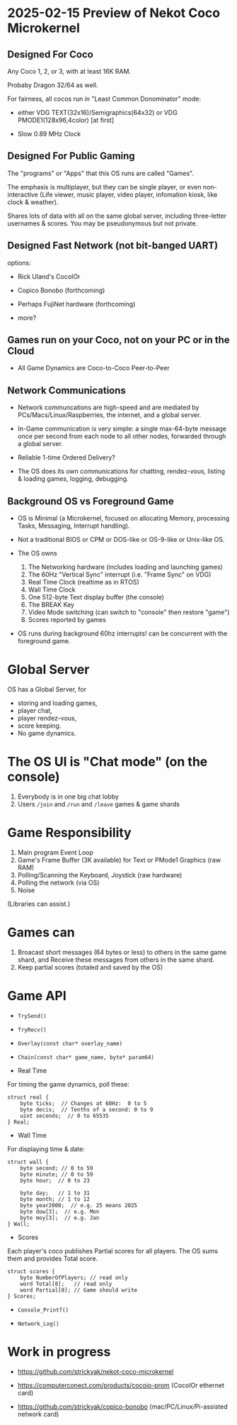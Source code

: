 # 2025-02-15 Preview of Nekot Coco Microkernel

## Designed For Coco

Any Coco 1, 2, or 3, with at least 16K RAM.

Probaby Dragon 32/64 as well.

For fairness, all cocos run in "Least Common Donominator" mode:

* either VDG TEXT(32x16)/Semigraphics(64x32) or VDG PMODE1(128x96,4color)
[at first]

* Slow 0.89 MHz Clock

## Designed For Public Gaming

The "programs" or "Apps" that this OS runs are called "Games".

The emphasis is multiplayer, but they can be single player,
or even non-interactive (Life viewer, music player, video player,
infomation kiosk, like clock & weather).

Shares lots of data with all on the same global server,
including three-letter usernames & scores.
You may be pseudonymous but not private.

## Designed Fast Network (not bit-banged UART)

options:

* Rick Uland's CocoIOr

* Copico Bonobo (forthcoming)

* Perhaps FujiNet hardware (forthcoming)

* more?

## Games run on your Coco, not on your PC or in the Cloud

* All Game Dynamics are Coco-to-Coco Peer-to-Peer

## Network Communications 

* Network communcations are high-speed and are mediated by PCs/Macs/Linux/Raspberries,
the internet, and a global server.

* In-Game communication is very simple: a single max-64-byte message once per second
from each node to all other nodes, forwarded through a global server.  

* Reliable 1-time Ordered Delivery?

* The OS does its own communications for chatting, rendez-vous, listing &
loading games, logging, debugging.

## Background OS vs Foreground Game

* OS is Minimal (a Microkernel, focused on allocating Memory, processing Tasks, Messaging, Interrupt handling).

* Not a traditional BIOS or CPM or DOS-like or OS-9-like or Unix-like OS.

* The OS owns

   1. The Networking hardware (includes loading and launching games)
   1. The 60Hz "Vertical Sync" interrupt (i.e. "Frame Sync" on VDG)
   1. Real Time Clock (realtime as in RTOS)
   1. Wall Time Clock
   1. One 512-byte Text display buffer (the console)
   1. The BREAK Key
   1. Video Mode switching (can switch to "console" then restore "game")
   1. Scores reported by games

* OS runs during background 60hz interrupts! can be concurrent with the foreground game.

# Global Server

OS has a Global Server, for 
*  storing and loading games, 
*  player chat,
*  player rendez-vous, 
*  score keeping.  
*  No game dynamics.

# The OS UI is "Chat mode" (on the console)

   1.  Everybody is in one big chat lobby
   1.  Users `/join` and `/run` and `/leave` games & game shards

# Game Responsibility

   1. Main program Event Loop
   1. Game's Frame Buffer (3K available) for Text or PMode1 Graphics (raw RAM)
   1. Polling/Scanning the Keyboard, Joystick (raw hardware)
   1. Polling the network (via OS)
   1. Noise

(Libraries can assist.)

# Games can

   1. Broacast short messages (64 bytes or less) to others in the same
game shard, and Receive these messages from others in the same shard.
   1. Keep partial scores (totaled and saved by the OS)

# Game API

* `TrySend()`

* `TryRecv()`

* `Overlay(const char* overlay_name)`

* `Chain(const char* game_name, byte* param64)`

* Real Time

For timing the game dynamics, poll these:

```
struct real {
    byte ticks;  // Changes at 60Hz:  0 to 5
    byte decis;  // Tenths of a second: 0 to 9
    uint seconds;  // 0 to 65535
} Real;
```

* Wall Time

For displaying time & date:

```
struct wall {
    byte second; // 0 to 59
    byte minute; // 0 to 59
    byte hour;  // 0 to 23

    byte day;   // 1 to 31
    byte month; // 1 to 12
    byte year2000;  // e.g. 25 means 2025
    byte dow[3];  // e.g. Mon
    byte moy[3];  // e.g. Jan
} Wall;
```

* Scores

Each player's coco publishes Partial scores for all players.
The OS sums them and provides Total score.

```
struct scores {
    byte NumberOfPlayers; // read only
    word Total[8];   // read only
    word Partial[8]; // Game should write
} Scores;
```

* `Console_Printf()`

* `Network_Log()`


# Work in progress

*    https://github.com/strickyak/nekot-coco-microkernel

*    https://computerconect.com/products/cocoio-prom (CocoIOr ethernet card)

*    https://github.com/strickyak/copico-bonobo (mac/PC/Linux/Pi-assisted network card)
